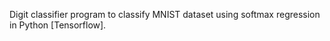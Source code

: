 Digit classifier program to classify MNIST dataset using softmax regression in Python [Tensorflow].
